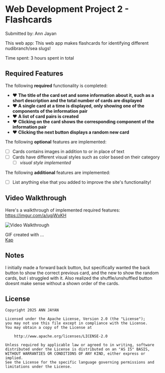 # Web Development Project 2 - Flashcards

Submitted by: Ann Jayan

This web app: This web app makes flashcards for identifying different nudibranch/sea slugs!

Time spent: 3 hours spent in total

## Required Features

The following **required** functionality is completed:

- ❤︎ **The title of the card set and some information about it, such as a short description and the total number of cards are displayed**
- ❤︎ **A single card at a time is displayed, only showing one of the components of the information pair**
- ❤︎ **A list of card pairs is created**
- ❤︎ **Clicking on the card shows the corresponding component of the information pair**
- ❤︎ **Clicking the next button displays a random new card**

The following **optional** features are implemented:

- [ ] Cards contains images in addition to or in place of text
- [ ] Cards have different visual styles such as color based on their category
  - [ ] *visual style implemented*

The following **additional** features are implemented:

* [ ] List anything else that you added to improve the site's functionality!

## Video Walkthrough

Here's a walkthrough of implemented required features: https://imgur.com/a/ugjWxKH

<img src='https://imgur.com/a/flashcard-project-ugjWxKH.gif' title='Video Walkthrough' width='' alt='Video Walkthrough' />

<!-- Replace this with whatever GIF tool you used! -->
GIF created with ...  
[Kap](https://getkap.co/)

## Notes

I initially made a forward back button, but specifically wanted the back button to show the correct previous card, and the new to show the random cards, but i struggled with it. Also realized the shuffle/unshuffled button doesnt make sense without a shown order of the cards.

## License

    Copyright 2025 ANN JAYAN

    Licensed under the Apache License, Version 2.0 (the "License");
    you may not use this file except in compliance with the License.
    You may obtain a copy of the License at

        http://www.apache.org/licenses/LICENSE-2.0

    Unless required by applicable law or agreed to in writing, software
    distributed under the License is distributed on an "AS IS" BASIS,
    WITHOUT WARRANTIES OR CONDITIONS OF ANY KIND, either express or implied.
    See the License for the specific language governing permissions and
    limitations under the License.
